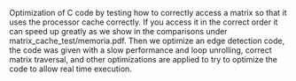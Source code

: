 Optimization of C code by testing how to correctly access a matrix so that it uses the processor cache correctly. If you access it in the correct order it can speed up greatly as we show in the comparisons under matrix_cache_test/memoria.pdf. Then we optimize an edge detection code, the code was given with a slow performance and loop unrolling, correct matrix traversal, and other optimizations are applied to try to optimize the code to allow real time execution.